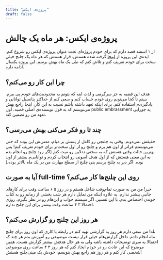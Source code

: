 ```yaml
---
title: "پروژه‌ی ایکس"
draft: false
---
```

پروژه‌ی ایکس: هر ماه یک چالش
===

از ۱ اسفند قصد دارم که برای خودم پروژه‌ای تحت عنوان پروژه‌ی ایکس رو شروع کنم. ایده‌ی این پروژه از [اینجا](https://medium.com/@maxdeutsch/m2m-day-1-completing-12-ridiculously-hard-challenges-in-12-months-9843700c741f) گرفته شده هستش. قرار هستش که هر ماه یک چلنج خیلی سخت برای خودم تعریف کنم و تلاش کنم که طی یک ماه بهش برسم. این پروژه یکسال ادامه داره. 

چرا این کار رو می‌کنم؟
---
هدف این قضیه به جز سرگرمی و لذت اینه که بتونم به محدودیت‌های خودم پی ببرم. ببینم تا کجا می‌تونم روی خودم حساب کنم و سعی کنم از حداکثر پتانسیل توانایی و یادگیری‌م استفاده کنم. برای اینکه تعهد داشته باشم نسبت به این کار، اینجا راجع بهش می‌نویسم که به قول نویسنده‌ی اصلی قضیه، اون public embrassment یه جورایی تعهد من رو تضمین کنه.

چند تا رو فکر می‌کنی بهش می‌رسی؟
---
حقیقش نمی‌دونم. وقتی یه چلنجی رو کامل از پسش بر میام، معنی‌ش این بوده که حتی می‌تونستم فراتر از اون هم برم و چلنج رو از اول سخت‌تر برای خودم تعریف کنم! پس بهترین حالت وقتی هستش که به سختی ددلاین رو میت کنم (اگر زود چلنج رو انجام بدم به این معنی هستش که از اول هدف آسونی رو انتخاب کردم و توانایی‌م بیشتر از اون بوده. اگر دیر به چلنج برسم ینی چلنج از سطح مهارت من در یک ماه بالاتر بوده.)

آیا به صورت full-time روی این چلنج‌ها کار می‌کنم؟
---
خیر! من من به صورت تمام‌وقت شاغل هستم و در روز ۵ ۶ ساعت وقت برای کارهای جانبی بیشتر ندارم. به علاوه اینکه من تمایل دارم هر شب بخشی از زمانم رو به کتاب خوندن اختصاص بدم. با این تفسیر، اگر سیستم خواب و این‌هام رو در نظر بگیرم، روزی احتمالا ۳ ۴ ساعت وقت بیشتر برای این چلنج ندارم.

هر روز این چلنج رو گزارش می‌کنم؟
---
بله! من سعی دارم هر روز یه گزارشی تهیه کنم در رابطه با کاری که اون روز برای چلنج ماه انجام دادم. داخل گزارش‌هام خیلی قرار نیست موضوعی رو آموزش بدم هر چند که احتمالا یه سری توضیحات داشته باشه ولی به هر حال هدفش بیشتر گزارش هست. همین موضوع که این عادت رو در خودم ایجاد کنم که هر روز ۳ ۴ ساعت روی موضوعی شخصی کار کنم و هر روز هم راجع بهش بنویسم، خودش یک مینی‌چلنج هستش!

